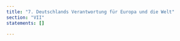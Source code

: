 ```yaml
---
title: "7. Deutschlands Verantwortung für Europa und die Welt"
section: "VII"
statements: []

---
```


